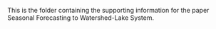 This is the folder containing the supporting information for the paper Seasonal Forecasting to Watershed-Lake System.
